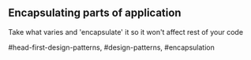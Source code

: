 ## Encapsulating parts of application
Take what varies and 'encapsulate' it so it won't affect rest of your code

#head-first-design-patterns, #design-patterns, #encapsulation
